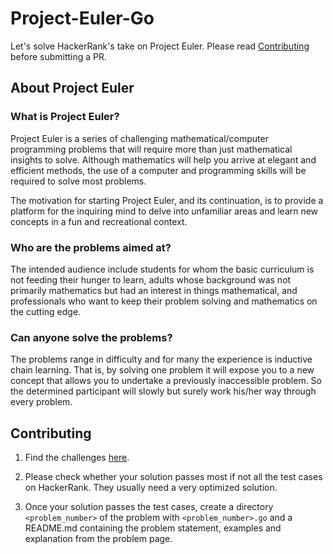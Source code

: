 # Project-Euler-Go

Let's solve HackerRank's take on Project Euler. Please read [Contributing](https://github.com/funoctis/Project-Euler-Go#contributing) before submitting a PR.

## About Project Euler

### What is Project Euler?
Project Euler is a series of challenging mathematical/computer programming problems that will require more than just mathematical insights to solve. Although mathematics will help you arrive at elegant and efficient methods, the use of a computer and programming skills will be required to solve most problems.

The motivation for starting Project Euler, and its continuation, is to provide a platform for the inquiring mind to delve into unfamiliar areas and learn new concepts in a fun and recreational context.

### Who are the problems aimed at?
The intended audience include students for whom the basic curriculum is not feeding their hunger to learn, adults whose background was not primarily mathematics but had an interest in things mathematical, and professionals who want to keep their problem solving and mathematics on the cutting edge.

### Can anyone solve the problems?
The problems range in difficulty and for many the experience is inductive chain learning. That is, by solving one problem it will expose you to a new concept that allows you to undertake a previously inaccessible problem. So the determined participant will slowly but surely work his/her way through every problem.

## Contributing

1. Find the challenges [here](https://www.hackerrank.com/contests/projecteuler/challenges).

2. Please check whether your solution passes most if not all the test cases on HackerRank. They usually need a very optimized solution. 

3. Once your solution passes the test cases, create a directory `<problem_number>` of the problem with `<problem_number>.go` and a README.md containing the problem statement, examples and explanation from the problem page.